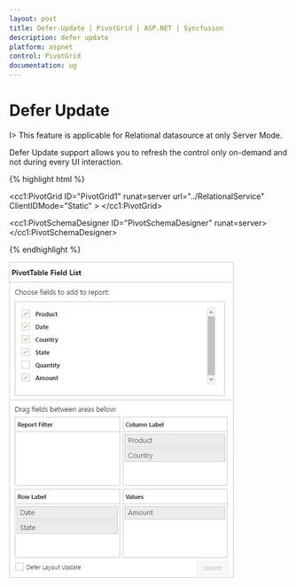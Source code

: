 ```yaml
---
layout: post
title: Defer-Update | PivotGrid | ASP.NET | Syncfusion
description: defer update
platform: aspnet
control: PivotGrid
documentation: ug
---
```


# Defer Update

I> This feature is applicable for Relational datasource at only Server Mode.

Defer Update support allows you to refresh the control only on-demand and not during every UI interaction.

{% highlight html %}

<cc1:PivotGrid ID="PivotGrid1" runat=server url="../RelationalService" ClientIDMode="Static" >
    <ClientSideEvents AfterServiceInvoke="OnAfterServiceInvoke" /> </cc1:PivotGrid>

<cc1:PivotSchemaDesigner ID="PivotSchemaDesigner" runat=server></cc1:PivotSchemaDesigner>

<script type="text/javascript">
    OnAfterServiceInvoke = function(evt) {
        if (evt.action == "initialize") {
            var PivotSchemaDesigner = $("#PivotSchemaDesigner").data('ejPivotSchemaDesigner');
            if (PivotSchemaDesigner.model.pivotControl == null) {
                PivotSchemaDesigner.model.pivotControl = this;
                PivotSchemaDesigner.model.enableWrapper = true;
                PivotSchemaDesigner.model.layout = "excel";
                PivotSchemaDesigner._load();
            }
        }
    }
</script>

{% endhighlight %}

![](Defer-Update_images/RelationalDeferUpdate.png)

